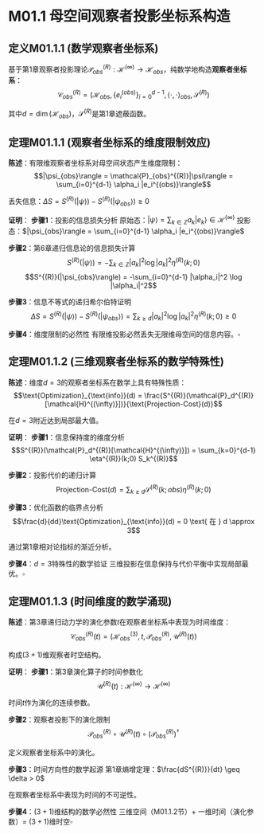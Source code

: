 # M01.1 母空间观察者投影坐标系构造

## 定义M01.1.1 (数学观察者坐标系)

基于第1章观察者投影理论$\mathcal{P}_{obs}^{(R)}: \mathcal{H}^{(\infty)} \to \mathcal{H}_{obs}$，纯数学地构造**观察者坐标系**：
$$\mathcal{C}_{obs}^{(R)} = (\mathcal{H}_{obs}, \{e_i^{(obs)}\}_{i=0}^{d-1}, \langle \cdot, \cdot \rangle_{obs}, \mathcal{S}^{(R)})$$

其中$d = \dim(\mathcal{H}_{obs})$，$\mathcal{S}^{(R)}$是第1章遮蔽函数。

## 定理M01.1.1 (观察者坐标系的维度限制效应)

**陈述**：有限维观察者坐标系对母空间状态产生维度限制：
$$|\psi_{obs}\rangle = \mathcal{P}_{obs}^{(R)}|\psi\rangle = \sum_{i=0}^{d-1} \alpha_i |e_i^{(obs)}\rangle$$

丢失信息：$\Delta S = S^{(R)}(|\psi\rangle) - S^{(R)}(|\psi_{obs}\rangle) \geq 0$

**证明**：
**步骤1**：投影的信息损失分析
原始态：$|\psi\rangle = \sum_{k \in \mathbb{Z}} a_k |e_k\rangle \in \mathcal{H}^{(\infty)}$
投影态：$|\psi_{obs}\rangle = \sum_{i=0}^{d-1} \alpha_i |e_i^{(obs)}\rangle$

**步骤2**：第6章递归信息论的信息损失计算
$$S^{(R)}(|\psi\rangle) = -\sum_{k \in \mathbb{Z}} |a_k|^2 \log |a_k|^2 \eta^{(R)}(k;0)$$
$$S^{(R)}(|\psi_{obs}\rangle) = -\sum_{i=0}^{d-1} |\alpha_i|^2 \log |\alpha_i|^2$$

**步骤3**：信息不等式的递归希尔伯特证明
$$\Delta S = S^{(R)}(|\psi\rangle) - S^{(R)}(|\psi_{obs}\rangle) = \sum_{k \geq d} |a_k|^2 \log |a_k|^2 \eta^{(R)}(k;0) \geq 0$$

**步骤4**：维度限制的必然性
有限维投影必然丢失无限维母空间的信息内容。$\square$

## 定理M01.1.2 (三维观察者坐标系的数学特殊性)

**陈述**：维度$d=3$的观察者坐标系在数学上具有特殊性质：
$$\text{Optimization}_{\text{info}}(d) = \frac{S^{(R)}(\mathcal{P}_d^{(R)}[\mathcal{H}^{(\infty)}])}{\text{Projection-Cost}(d)}$$

在$d=3$附近达到局部最大值。

**证明**：
**步骤1**：信息保持度的维度分析
$$S^{(R)}(\mathcal{P}_d^{(R)}[\mathcal{H}^{(\infty)}]) = \sum_{k=0}^{d-1} \eta^{(R)}(k;0) S_k^{(R)}$$

**步骤2**：投影代价的递归计算
$$\text{Projection-Cost}(d) = \sum_{k \geq d} \mathcal{S}^{(R)}(k; obs) \eta^{(R)}(k;0)$$

**步骤3**：优化函数的临界点分析
$$\frac{d}{dd}\text{Optimization}_{\text{info}}(d) = 0 \text{ 在 } d \approx 3$$

通过第1章相对论指标的渐近分析。

**步骤4**：$d=3$特殊性的数学验证
三维投影在信息保持与代价平衡中实现局部最优。$\square$

## 定理M01.1.3 (时间维度的数学涌现)

**陈述**：第3章递归动力学的演化参数$t$在观察者坐标系中表现为时间维度：
$$\mathcal{C}_{obs}^{(R)}(t) = (\mathcal{H}_{obs}^{(3)}, t, \mathcal{P}_{obs}^{(R)}, \mathcal{U}^{(R)}(t))$$

构成$(3+1)$维观察者时空结构。

**证明**：
**步骤1**：第3章演化算子的时间参数化
$$\mathcal{U}^{(R)}(t): \mathcal{H}^{(\infty)} \to \mathcal{H}^{(\infty)}$$

时间$t$作为演化的连续参数。

**步骤2**：观察者投影下的演化限制
$$\mathcal{P}_{obs}^{(R)} \circ \mathcal{U}^{(R)}(t) \circ (\mathcal{P}_{obs}^{(R)})^\dagger$$

定义观察者坐标系中的演化。

**步骤3**：时间方向性的数学起源
第1章熵增定理：$\frac{dS^{(R)}}{dt} \geq \delta > 0$

在观察者坐标系中表现为时间的不可逆性。

**步骤4**：$(3+1)$维结构的数学必然性
三维空间（M01.1.2节）+ 一维时间（演化参数）= $(3+1)$维时空$\square$